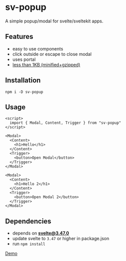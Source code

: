 # sv-popup

A simple popup/modal for svelte/sveltekit apps.

## Features

- easy to use components
- click outside or escape to close modal
- uses portal
- [less than 1KB (minified+gzipped)](https://bundlephobia.com/package/sv-popup)

## Installation

`npm i -D sv-popup`

## Usage

```svelte
<script>
  import { Modal, Content, Trigger } from "sv-popup"
</script>

<Modal>
  <Content>
    <h1>Hello</h1>
  </Content>
  <Trigger>
    <button>Open Modal</button>
  </Trigger>
</Modal>

<Modal>
  <Content>
    <h1>Hello 2</h1>
  </Content>
  <Trigger>
    <button>Open Modal 2</button>
  </Trigger>
</Modal>
```

## Dependencies

- depends on **svelte@3.47.0**
- update svelte to `3.47` or higher in package.json
- run `npm install`

[Demo](https://sv-popup.sveltethemes.dev/)
